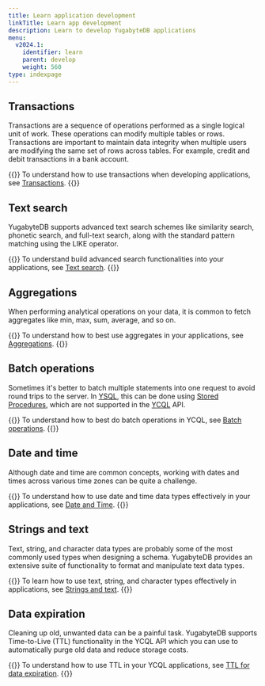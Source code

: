 ```yaml
---
title: Learn application development
linkTitle: Learn app development
description: Learn to develop YugabyteDB applications
menu:
  v2024.1:
    identifier: learn
    parent: develop
    weight: 560
type: indexpage
---
```


## Transactions

Transactions are a sequence of operations performed as a single logical unit of work. These operations can modify multiple tables or rows. Transactions are important to maintain data integrity when multiple users are modifying the same set of rows across tables. For example, credit and debit transactions in a bank account.

{{<lead link="./transactions/acid-transactions-ysql">}}
To understand how to use transactions when developing applications, see [Transactions](./transactions/acid-transactions-ysql).
{{</lead>}}

## Text search

YugabyteDB supports advanced text search schemes like similarity search, phonetic search, and full-text search, along with the standard pattern matching using the LIKE operator.

{{<lead link="./transactions/acid-transactions-ysql">}}
To understand build advanced search functionalities into your applications, see [Text search](./text-search/).
{{</lead>}}

## Aggregations

When performing analytical operations on your data, it is common to fetch aggregates like min, max, sum, average, and so on.

{{<lead link="./aggregations-ycql">}}
To understand how to best use aggregates in your applications, see [Aggregations](./aggregations-ycql).
{{</lead>}}

## Batch operations

Sometimes it's better to batch multiple statements into one request to avoid round trips to the server. In [YSQL](/{{<version>}}/api/ysql), this can be done using [Stored Procedures](/{{<version>}}/explore/ysql-language-features/advanced-features/stored-procedures/), which are not supported in the [YCQL](/{{<version>}}/api/ycql) API.

{{<lead link="./batch-operations-ycql">}}
To understand how to best do batch operations in YCQL, see [Batch operations](./batch-operations-ycql).
{{</lead>}}

## Date and time

Although date and time are common concepts, working with dates and times across various time zones can be quite a challenge.

{{<lead link="./date-and-time-ysql">}}
To understand how to use date and time data types effectively in your applications, see [Date and Time](./date-and-time-ysql).
{{</lead>}}

## Strings and text

Text, string, and character data types are probably some of the most commonly used types when designing a schema. YugabyteDB provides an extensive suite of functionality to format and manipulate text data types.

{{<lead link="./strings-and-text-ysql">}}
To learn how to use text, string, and character types effectively in applications, see [Strings and text](./strings-and-text-ysql).
{{</lead>}}

## Data expiration

Cleaning up old, unwanted data can be a painful task. YugabyteDB supports Time-to-Live (TTL) functionality in the YCQL API which you can use to automatically purge old data and reduce storage costs.

{{<lead link="./ttl-data-expiration-ycql">}}
To understand how to use TTL in your YCQL applications, see [TTL for data expiration](./ttl-data-expiration-ycql).
{{</lead>}}
